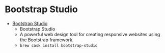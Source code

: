 # Bootstrap Studio
- [Bootstrap Studio](https://bootstrapstudio.io/)
  -  Bootstrap Studio
  - A powerful web design tool for creating responsive websites using the Bootstrap framework.
  - `brew cask install bootstrap-studio`
